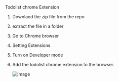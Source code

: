 Todolist chrome Extension

1) Downlaod the zip file from the repo
2) extract the file in a folder
3) Go to Chrome browser
4) Setting Extensions
5) Turn on Developer mode
6) Add the todolist chrome extension to the browser.

   ![image](https://github.com/suresh2727/ToDolistChromeExtension/assets/52049092/354261de-9ea1-4fc8-851b-ab1392c64d49)

